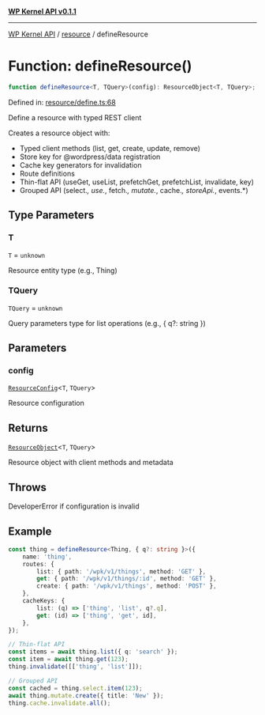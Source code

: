 [**WP Kernel API v0.1.1**](../../README.md)

---

[WP Kernel API](../../README.md) / [resource](../README.md) / defineResource

# Function: defineResource()

```ts
function defineResource<T, TQuery>(config): ResourceObject<T, TQuery>;
```

Defined in: [resource/define.ts:68](https://github.com/theGeekist/wp-kernel/blob/main/packages/kernel/src/resource/define.ts#L68)

Define a resource with typed REST client

Creates a resource object with:

- Typed client methods (list, get, create, update, remove)
- Store key for @wordpress/data registration
- Cache key generators for invalidation
- Route definitions
- Thin-flat API (useGet, useList, prefetchGet, prefetchList, invalidate, key)
- Grouped API (select._, use._, fetch._, mutate._, cache._, storeApi._, events.\*)

## Type Parameters

### T

`T` = `unknown`

Resource entity type (e.g., Thing)

### TQuery

`TQuery` = `unknown`

Query parameters type for list operations (e.g., { q?: string })

## Parameters

### config

[`ResourceConfig`](../interfaces/ResourceConfig.md)\<`T`, `TQuery`\>

Resource configuration

## Returns

[`ResourceObject`](../interfaces/ResourceObject.md)\<`T`, `TQuery`\>

Resource object with client methods and metadata

## Throws

DeveloperError if configuration is invalid

## Example

```ts
const thing = defineResource<Thing, { q?: string }>({
	name: 'thing',
	routes: {
		list: { path: '/wpk/v1/things', method: 'GET' },
		get: { path: '/wpk/v1/things/:id', method: 'GET' },
		create: { path: '/wpk/v1/things', method: 'POST' },
	},
	cacheKeys: {
		list: (q) => ['thing', 'list', q?.q],
		get: (id) => ['thing', 'get', id],
	},
});

// Thin-flat API
const items = await thing.list({ q: 'search' });
const item = await thing.get(123);
thing.invalidate([['thing', 'list']]);

// Grouped API
const cached = thing.select.item(123);
await thing.mutate.create({ title: 'New' });
thing.cache.invalidate.all();
```
